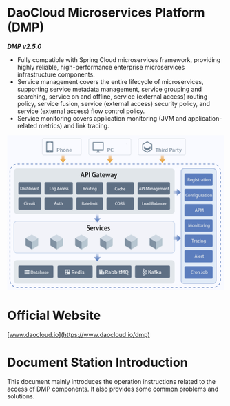 # DaoCloud Microservices Platform (DMP)

***DMP v2.5.0***

* Fully compatible with Spring Cloud microservices framework, providing highly reliable, high-performance enterprise microservices infrastructure components.
* Service management covers the entire lifecycle of microservices, supporting service metadata management, service grouping and searching, service on and offline, service (external access) routing policy, service fusion, service (external access) security policy, and service (external access) flow control policy.
* Service monitoring covers application monitoring (JVM and application-related metrics) and link tracing.

![overview](dmp-overview.png)

# Official Website

[www.daocloud.io](https://www.daocloud.io/dmp)

# Document Station Introduction

This document mainly introduces the operation instructions related to the access of DMP components. It also provides some common problems and solutions.
